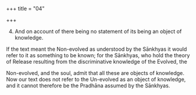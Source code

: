+++
title = "04"

+++


4. And on account of there being no statement of its being an object of knowledge.

If the text meant the Non-evolved as understood by the Sānkhyas it would refer to it as something to be known; for the Sānkhyas, who hold the theory of Release resulting from the discriminative knowledge of the Evolved, the

 Non-evolved, and the soul, admit that all these are objects of knowledge. Now our text does not refer to the Un-evolved as an object of knowledge, and it cannot therefore be the Pradhāna assumed by the Sānkhyas.

